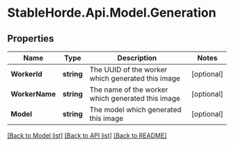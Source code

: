 # StableHorde.Api.Model.Generation

## Properties

Name | Type | Description | Notes
------------ | ------------- | ------------- | -------------
**WorkerId** | **string** | The UUID of the worker which generated this image | [optional] 
**WorkerName** | **string** | The name of the worker which generated this image | [optional] 
**Model** | **string** | The model which generated this image | [optional] 

[[Back to Model list]](../README.md#documentation-for-models) [[Back to API list]](../README.md#documentation-for-api-endpoints) [[Back to README]](../README.md)

